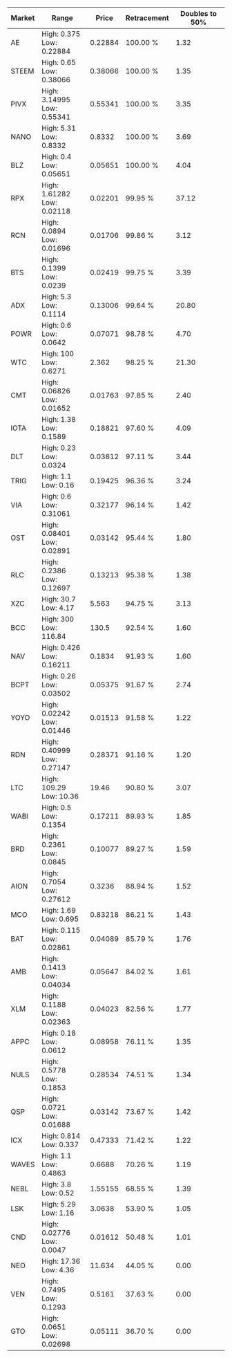 | Market | Range | Price| Retracement | Doubles to 50% |
| --- | --- | --- | --- | --- |
| AE | High: 0.375<br />Low: 0.22884 | 0.22884 | 100.00 % | 1.32 |
| STEEM | High: 0.65<br />Low: 0.38066 | 0.38066 | 100.00 % | 1.35 |
| PIVX | High: 3.14995<br />Low: 0.55341 | 0.55341 | 100.00 % | 3.35 |
| NANO | High: 5.31<br />Low: 0.8332 | 0.8332 | 100.00 % | 3.69 |
| BLZ | High: 0.4<br />Low: 0.05651 | 0.05651 | 100.00 % | 4.04 |
| RPX | High: 1.61282<br />Low: 0.02118 | 0.02201 | 99.95 % | 37.12 |
| RCN | High: 0.0894<br />Low: 0.01696 | 0.01706 | 99.86 % | 3.12 |
| BTS | High: 0.1399<br />Low: 0.0239 | 0.02419 | 99.75 % | 3.39 |
| ADX | High: 5.3<br />Low: 0.1114 | 0.13006 | 99.64 % | 20.80 |
| POWR | High: 0.6<br />Low: 0.0642 | 0.07071 | 98.78 % | 4.70 |
| WTC | High: 100<br />Low: 0.6271 | 2.362 | 98.25 % | 21.30 |
| CMT | High: 0.06826<br />Low: 0.01652 | 0.01763 | 97.85 % | 2.40 |
| IOTA | High: 1.38<br />Low: 0.1589 | 0.18821 | 97.60 % | 4.09 |
| DLT | High: 0.23<br />Low: 0.0324 | 0.03812 | 97.11 % | 3.44 |
| TRIG | High: 1.1<br />Low: 0.16 | 0.19425 | 96.36 % | 3.24 |
| VIA | High: 0.6<br />Low: 0.31061 | 0.32177 | 96.14 % | 1.42 |
| OST | High: 0.08401<br />Low: 0.02891 | 0.03142 | 95.44 % | 1.80 |
| RLC | High: 0.2386<br />Low: 0.12697 | 0.13213 | 95.38 % | 1.38 |
| XZC | High: 30.7<br />Low: 4.17 | 5.563 | 94.75 % | 3.13 |
| BCC | High: 300<br />Low: 116.84 | 130.5 | 92.54 % | 1.60 |
| NAV | High: 0.426<br />Low: 0.16211 | 0.1834 | 91.93 % | 1.60 |
| BCPT | High: 0.26<br />Low: 0.03502 | 0.05375 | 91.67 % | 2.74 |
| YOYO | High: 0.02242<br />Low: 0.01446 | 0.01513 | 91.58 % | 1.22 |
| RDN | High: 0.40999<br />Low: 0.27147 | 0.28371 | 91.16 % | 1.20 |
| LTC | High: 109.29<br />Low: 10.36 | 19.46 | 90.80 % | 3.07 |
| WABI | High: 0.5<br />Low: 0.1354 | 0.17211 | 89.93 % | 1.85 |
| BRD | High: 0.2361<br />Low: 0.0845 | 0.10077 | 89.27 % | 1.59 |
| AION | High: 0.7054<br />Low: 0.27612 | 0.3236 | 88.94 % | 1.52 |
| MCO | High: 1.69<br />Low: 0.695 | 0.83218 | 86.21 % | 1.43 |
| BAT | High: 0.115<br />Low: 0.02861 | 0.04089 | 85.79 % | 1.76 |
| AMB | High: 0.1413<br />Low: 0.04034 | 0.05647 | 84.02 % | 1.61 |
| XLM | High: 0.1188<br />Low: 0.02363 | 0.04023 | 82.56 % | 1.77 |
| APPC | High: 0.18<br />Low: 0.0612 | 0.08958 | 76.11 % | 1.35 |
| NULS | High: 0.5778<br />Low: 0.1853 | 0.28534 | 74.51 % | 1.34 |
| QSP | High: 0.0721<br />Low: 0.01688 | 0.03142 | 73.67 % | 1.42 |
| ICX | High: 0.814<br />Low: 0.337 | 0.47333 | 71.42 % | 1.22 |
| WAVES | High: 1.1<br />Low: 0.4863 | 0.6688 | 70.26 % | 1.19 |
| NEBL | High: 3.8<br />Low: 0.52 | 1.55155 | 68.55 % | 1.39 |
| LSK | High: 5.29<br />Low: 1.16 | 3.0638 | 53.90 % | 1.05 |
| CND | High: 0.02776<br />Low: 0.0047 | 0.01612 | 50.48 % | 1.01 |
| NEO | High: 17.36<br />Low: 4.36 | 11.634 | 44.05 % | 0.00 |
| VEN | High: 0.7495<br />Low: 0.1293 | 0.5161 | 37.63 % | 0.00 |
| GTO | High: 0.0651<br />Low: 0.02698 | 0.05111 | 36.70 % | 0.00 |
